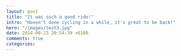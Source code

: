 ```yaml
---
layout: post
title: "It was such a good ride!"
intro: "Haven't done cycling in a while, it's great to be back!"
hero: "/images/test3.jpg"
date: 2014-08-23 20:54:39 +0100
comments: true
categories: 
---
```

